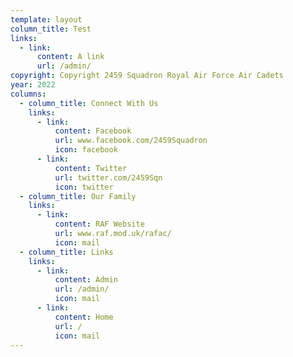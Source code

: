 ```yaml
---
template: layout
column_title: Test
links:
  - link:
      content: A link
      url: /admin/
copyright: Copyright 2459 Squadron Royal Air Force Air Cadets
year: 2022
columns:
  - column_title: Connect With Us
    links:
      - link:
          content: Facebook
          url: www.facebook.com/2459Squadron
          icon: facebook
      - link:
          content: Twitter
          url: twitter.com/2459Sqn
          icon: twitter
  - column_title: Our Family
    links:
      - link:
          content: RAF Website
          url: www.raf.mod.uk/rafac/
          icon: mail
  - column_title: Links
    links:
      - link:
          content: Admin
          url: /admin/
          icon: mail
      - link:
          content: Home
          url: /
          icon: mail
---
```

